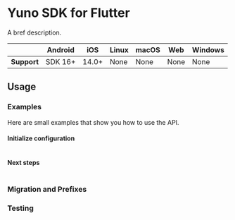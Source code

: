 # Yuno SDK for Flutter
<?code-excerpt path-base="example/lib"?>



A bref description.



|             | Android | iOS   | Linux | macOS  | Web | Windows     |
|-------------|---------|-------|-------|--------|-----|-------------|
| **Support** | SDK 16+ | 14.0+ | None   | None  | None| None        |

## Usage

### Examples
Here are small examples that show you how to use the API.

#### Initialize configuration
<?code-excerpt "readme_excerpts.dart (Write)"?>
```dart

```

#### Next steps
<?code-excerpt "readme_excerpts.dart (Read)"?>
```dart

```



### Migration and Prefixes



### Testing



<?code-excerpt "readme_excerpts.dart (Tests)"?>
```dart

```
